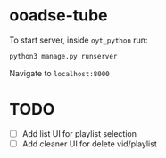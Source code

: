 # ooadse-tube

To start server, inside `oyt_python` run:
```python
python3 manage.py runserver
```

Navigate to `localhost:8000`

TODO
====

- [ ] Add list UI for playlist selection
- [ ] Add cleaner UI for delete vid/playlist